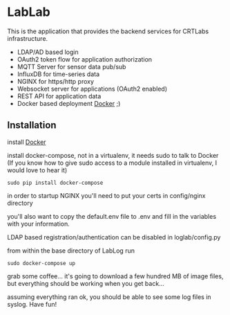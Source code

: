 # LabLab

This is the application that provides the backend services for CRTLabs infrastructure.

* LDAP/AD based login
* OAuth2 token flow for application authorization
* MQTT Server for sensor data pub/sub
* InfluxDB for time-series data
* NGINX for https/http proxy
* Websocket server for applications (OAuth2 enabled)
* REST API for application data
* Docker based deployment [Docker](https://docs.docker.com/) ;)

## Installation

install [Docker](https://docs.docker.com/)

install docker-compose, not in a virtualenv, it needs sudo to talk to Docker (If you know how to give sudo access to a module installed in virtualenv, I would love to hear it)

    sudo pip install docker-compose

in order to startup NGINX you'll need to put your certs in config/nginx directory

you'll also want to copy the default.env file to .env and fill in the variables with your information.

LDAP based registration/authentication can be disabled in loglab/config.py

from within the base directory of LabLog run

    sudo docker-compose up

grab some coffee... it's going to download a few hundred MB of image files, but everything should be working when you get back...

assuming everything ran ok, you should be able to see some log files in syslog. Have fun!
